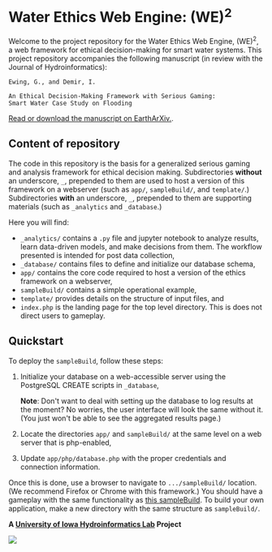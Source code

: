 # Water Ethics Web Engine: (WE)<sup>2</sup>
Welcome to the project repository for the Water Ethics Web Engine, (WE)<sup>2</sup>, a web framework for ethical decision-making for smart water systems.
This project repository accompanies the following manuscript (in review with the Journal of Hydroinformatics):
```
Ewing, G., and Demir, I.

An Ethical Decision-Making Framework with Serious Gaming: 
Smart Water Case Study on Flooding
```
[Read or download the manuscript on EarthArXiv.](https://doi.org/10.31223/osf.io/y873g).

## Content of repository
The code in this repository is the basis for a generalized serious gaming and analysis framework for ethical decision making.
Subdirectories **without** an underscore, `_`, prepended to them are used to host a version of this framework on a webserver (such as `app/`, `sampleBuild/`, and `template/`.)
Subdirectories **with** an underscore, `_`, prepended to them are supporting materials (such as `_analytics` and `_database`.)

Here you will find:
- `_analytics/` contains a `.py` file and jupyter notebook to analyze results, learn data-driven models, and make decisions from them. The workflow presented is intended for post data collection,
- `_database/` contains files to define and initialize our database schema,
- `app/` contains the core code required to host a version of the ethics framework on a webserver,
- `sampleBuild/` contains a simple operational example,
- `template/` provides details on the structure of input files, and
- `index.php` is the landing page for the top level directory. 
This is does not direct users to gameplay.

## Quickstart
To deploy the `sampleBuild`, follow these steps:
1) Initialize your database on a web-accessible server using the PostgreSQL CREATE scripts in `_database`,
	
	**Note**: Don't want to deal with setting up the database to log results at the moment? No worries, the user interface will look the same without it. (You just won't be able to see the aggregated results page.)
	
2) Locate the directories `app/` and `sampleBuild/` at the same level on a web server that is php-enabled,
3) Update `app/php/database.php` with the proper credentials and connection information.

Once this is done, use a browser to navigate to `.../sampleBuild/` location.
(We recommend Firefox or Chrome with this framework.)
You should have a gameplay with the same functionality as [this sampleBuild](https://hydroinformatics.uiowa.edu/lab/WaterEthicsWebEngine/sampleBuild/).
To build your own application, make a new directory with the same structure as `sampleBuild/`.


**A [University of Iowa Hydroinformatics Lab](https://hydroinformatics.uiowa.edu/index.php) Project**

![](https://hydroinformatics.uiowa.edu/img/uihilab-logo-anim.gif)
